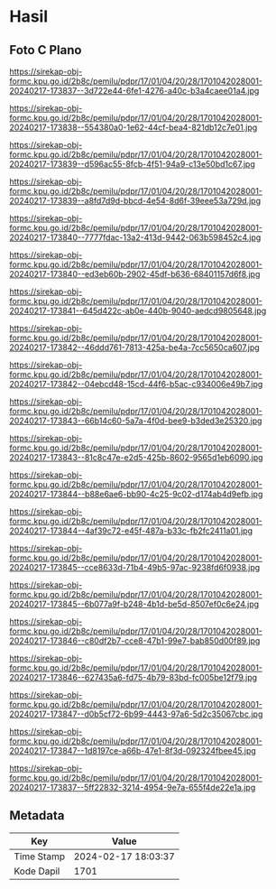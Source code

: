 # Hasil

## Foto C Plano

https://sirekap-obj-formc.kpu.go.id/2b8c/pemilu/pdpr/17/01/04/20/28/1701042028001-20240217-173837--3d722e44-6fe1-4276-a40c-b3a4caee01a4.jpg

https://sirekap-obj-formc.kpu.go.id/2b8c/pemilu/pdpr/17/01/04/20/28/1701042028001-20240217-173838--554380a0-1e62-44cf-bea4-821db12c7e01.jpg

https://sirekap-obj-formc.kpu.go.id/2b8c/pemilu/pdpr/17/01/04/20/28/1701042028001-20240217-173839--d596ac55-8fcb-4f51-94a9-c13e50bd1c67.jpg

https://sirekap-obj-formc.kpu.go.id/2b8c/pemilu/pdpr/17/01/04/20/28/1701042028001-20240217-173839--a8fd7d9d-bbcd-4e54-8d6f-39eee53a729d.jpg

https://sirekap-obj-formc.kpu.go.id/2b8c/pemilu/pdpr/17/01/04/20/28/1701042028001-20240217-173840--7777fdac-13a2-413d-9442-063b598452c4.jpg

https://sirekap-obj-formc.kpu.go.id/2b8c/pemilu/pdpr/17/01/04/20/28/1701042028001-20240217-173840--ed3eb60b-2902-45df-b636-68401157d6f8.jpg

https://sirekap-obj-formc.kpu.go.id/2b8c/pemilu/pdpr/17/01/04/20/28/1701042028001-20240217-173841--645d422c-ab0e-440b-9040-aedcd9805648.jpg

https://sirekap-obj-formc.kpu.go.id/2b8c/pemilu/pdpr/17/01/04/20/28/1701042028001-20240217-173842--46ddd761-7813-425a-be4a-7cc5650ca607.jpg

https://sirekap-obj-formc.kpu.go.id/2b8c/pemilu/pdpr/17/01/04/20/28/1701042028001-20240217-173842--04ebcd48-15cd-44f6-b5ac-c934006e49b7.jpg

https://sirekap-obj-formc.kpu.go.id/2b8c/pemilu/pdpr/17/01/04/20/28/1701042028001-20240217-173843--66b14c60-5a7a-4f0d-bee9-b3ded3e25320.jpg

https://sirekap-obj-formc.kpu.go.id/2b8c/pemilu/pdpr/17/01/04/20/28/1701042028001-20240217-173843--81c8c47e-e2d5-425b-8602-9565d1eb6090.jpg

https://sirekap-obj-formc.kpu.go.id/2b8c/pemilu/pdpr/17/01/04/20/28/1701042028001-20240217-173844--b88e6ae6-bb90-4c25-9c02-d174ab4d9efb.jpg

https://sirekap-obj-formc.kpu.go.id/2b8c/pemilu/pdpr/17/01/04/20/28/1701042028001-20240217-173844--4af39c72-e45f-487a-b33c-fb2fc2411a01.jpg

https://sirekap-obj-formc.kpu.go.id/2b8c/pemilu/pdpr/17/01/04/20/28/1701042028001-20240217-173845--cce8633d-71b4-49b5-97ac-9238fd6f0938.jpg

https://sirekap-obj-formc.kpu.go.id/2b8c/pemilu/pdpr/17/01/04/20/28/1701042028001-20240217-173845--6b077a9f-b248-4b1d-be5d-8507ef0c6e24.jpg

https://sirekap-obj-formc.kpu.go.id/2b8c/pemilu/pdpr/17/01/04/20/28/1701042028001-20240217-173846--c80df2b7-cce8-47b1-99e7-bab850d00f89.jpg

https://sirekap-obj-formc.kpu.go.id/2b8c/pemilu/pdpr/17/01/04/20/28/1701042028001-20240217-173846--627435a6-fd75-4b79-83bd-fc005be12f79.jpg

https://sirekap-obj-formc.kpu.go.id/2b8c/pemilu/pdpr/17/01/04/20/28/1701042028001-20240217-173847--d0b5cf72-6b99-4443-97a6-5d2c35067cbc.jpg

https://sirekap-obj-formc.kpu.go.id/2b8c/pemilu/pdpr/17/01/04/20/28/1701042028001-20240217-173847--1d8197ce-a66b-47e1-8f3d-092324fbee45.jpg

https://sirekap-obj-formc.kpu.go.id/2b8c/pemilu/pdpr/17/01/04/20/28/1701042028001-20240217-173837--5ff22832-3214-4954-9e7a-655f4de22e1a.jpg


## Metadata

| Key        | Value               |
| ---------- | ------------------- |
| Time Stamp | 2024-02-17 18:03:37 |
| Kode Dapil | 1701                |




